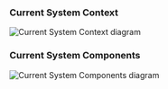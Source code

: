 ### Current System Context
![Current System Context diagram](/diagrams/out/current_system/context.svg)

### Current System Components
![Current System Components diagram](/diagrams/out/current_system/components.svg)